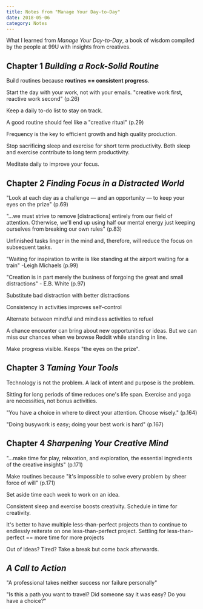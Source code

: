 ```yaml
---
title: Notes from "Manage Your Day-to-Day"
date: 2018-05-06
category: Notes
---
```


What I learned from _Manage Your Day-to-Day_, a book of wisdom compiled by the people at 99U
with insights from creatives.

## Chapter 1 _Building a Rock-Solid Routine_

Build routines because **routines == consistent progress**.

Start the day with your work, not with your emails. "creative work first, reactive work second" (p.26)

Keep a daily to-do list to stay on track.

A good routine should feel like a "creative ritual" (p.29)

Frequency is the key to efficient growth and high quality production.

Stop sacrificing sleep and exercise for short term productivity. Both sleep
and exercise contribute to long term productivity.

Meditate daily to improve your focus.

## Chapter 2 _Finding Focus in a Distracted World_

"Look at each day as a challenge — and an opportunity — to keep your eyes on the prize" (p.69)

"...we must strive to remove [distractions] entirely from our field of attention.
Otherwise, we'll end up using half our mental energy just keeping ourselves from breaking our own rules" (p.83)

Unfinished tasks linger in the mind and, therefore, will reduce the focus on subsequent tasks.

"Waiting for inspiration to write is like standing at the airport waiting for a train"
-Leigh Michaels (p.99)

"Creation is in part merely the business of forgoing the great and small distractions" - E.B. White (p.97)

Substitute bad distraction with better distractions

Consistency in activities improves self-control

Alternate between mindful and mindless activities to refuel

A chance encounter can bring about new opportunities or ideas.
But we can miss our chances when we browse Reddit while standing in line.

Make progress visible. Keeps "the eyes on the prize".

## Chapter 3 _Taming Your Tools_

Technology is not the problem. A lack of intent and purpose is the problem.

Sitting for long periods of time reduces one's life span.
Exercise and yoga are necessities, not bonus activities.

"You have a choice in where to direct your attention. Choose wisely." (p.164)

"Doing busywork is easy; doing your best work is hard" (p.167)

## Chapter 4 _Sharpening Your Creative Mind_

"...make time for play, relaxation, and exploration, the essential ingredients
of the creative insights" (p.171)

Make routines because "it's impossible to solve every problem by sheer force of will" (p.171)

Set aside time each week to work on an idea.

Consistent sleep and exercise boosts creativity. Schedule in time for creativity.

It's better to have multiple less-than-perfect projects than
to continue to endlessly reiterate on one less-than-perfect project.
Settling for less-than-perfect == more time for more projects

Out of ideas? Tired? Take a break but come back afterwards.

## _A Call to Action_

"A professional takes neither success nor failure personally"

"Is this a path you want to travel? Did someone say it was easy? Do you have a choice?"
